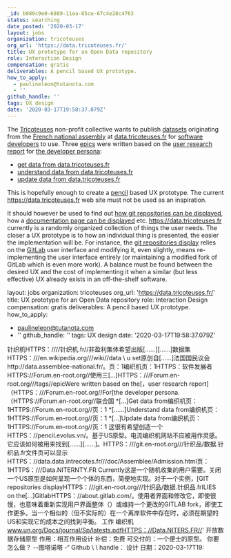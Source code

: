```yaml
---
_id: b080c9e0-6889-11ea-85ce-67c4e28c4763
status: searching
date_posted: '2020-03-17'
layout: jobs
organization: tricoteuses
org_url: 'https://data.tricoteuses.fr/'
title: UX prototype for an Open Data repository
role: Interaction Design
compensation: gratis
deliverables: A pencil based UX prototype.
how_to_apply:
  - paulineleon@tutanota.com
  - ''
github_handle: ''
tags: UX design
date: '2020-03-17T19:58:37.079Z'
---
```

The [Tricoteuses](https://tricoteuses.fr/a_propos) non-profit collective wants to publish [datasets](https://en.wikipedia.org/wiki/Data_set) originating from the [French national assembly](http://data.assemblee-nationale.fr/) at [data.tricoteuses.fr](https://data.tricoteuses.fr) for [software developers](https://forum.en-root.org/t/persona-developer-working-with-datasets/165) to use. Three [epics](https://forum.en-root.org/tags/epic) were written based on the [user research report](https://forum.en-root.org/t/user-research-report-developers-and-dataset-repositories/164) for [the developer persona](https://forum.en-root.org/t/persona-developer-working-with-datasets/165/):

* [get data from data.tricoteuses.fr](https://forum.en-root.org/t/developer-epic-get-data-from-data-tricoteuses-fr/166)
* [understand data from data.tricoteuses.fr](https://forum.en-root.org/t/developer-epic-understand-data-from-data-tricoteuses-fr/167)
* [update data from data.tricoteuses.fr](https://forum.en-root.org/t/developer-epic-update-data-from-data-tricoteuses-fr/168)

This is hopefully enough to create a [pencil](https://pencil.evolus.vn/) based UX prototype. The current https://data.tricoteuses.fr web site must not be used as an inspiration.

It should however be used to find out [how git repositories can be displayed](https://git.en-root.org/tricoteuses/data.tricoteuses.fr), how a [documentation page can be displayed](https://data.tricoteuses.fr/doc/assemblee/amendement.html) etc. https://data.tricoteuses.fr currently is a randomly organized collection of things the user needs. The closer a UX prototype is to how an individual thing is presented, the easier the implementation will be. For instance, the [git repositories display](https://git.en-root.org/tricoteuses/data.tricoteuses.fr) relies on the [GitLab](https://about.gitlab.com/) user interface and modifying it, even slightly, means re-implementing the user interface entirely (or maintaining a modified fork of GitLab which is even more work). A balance must be found between the desired UX and the cost of implementing it when a similar (but less effective) UX already exists in an off-the-shelf software.

layout: jobs
organization: tricoteuses
org_url: 'https://data.tricoteuses.fr/'
title: UX prototype for an Open Data repository
role: Interaction Design
compensation: gratis
deliverables: A pencil based UX prototype.
how_to_apply:
  - paulineleon@tutanota.com
  - ''
github_handle: ''
tags: UX design
date: '2020-03-17T19:58:37.079Z'

针织机HTTPS：////针织机.fr//非盈利集体希望出版[……][……]数据集HTTPS：///en.wikipedia.org///wiki//data \ u set原创自[……]法国国民议会http://data.assemblee-national.fr/。页：1编织机页：1HTTPS：软件发展者HTTPS://Forum.en-root.org//使用三[…]HTTPS：///Forum.en-root.org///tags//epicWere written based on the[，user research report]（HTTPS：///Forum.en-root.org//For[the developer persona.（HTTPS://Forum.en-root.org//联合国
*[…]Get data from编织机页：1HTTPS://Forum.en-root.org//页：1
*[……]Understand data from编织机页：1HTTPS://Forum.en-root.org//页：1
*[…]Update data from编织机页：1HTTPS://Forum.en-root.org//页：1
这很有希望创造一个HTTPS：//pencil.evolus.vn/。基于US原型。电流编织机网站不应被用作灵感。
它应该如何被用来找到[……][……]。HTTPS：///git.en-root.org///针织品/数据.针织品.fr文件页可以显示HTTPS：//data.data.intrecotes.fr///doc/Assemblee/Admission.html页：1HTTPS：///Data.NITERNTY.FR Currently这是一个随机收集的用户需要。关闭一个US原型是如何呈现一个个体的东西，简便地实现。对于一个实例，[GIT repositories displayHTTPS：///git.en-root.org///针织品/数据.针织品.frILIES on the[…]GitlabHTTPS：//about.gitlab.com/。使用者界面和修改它，即使很慢，也意味着重新实现用户界面整体（）或维持一个更改的GITLAB fork，即使工作更多。当一个相似的（但不实际的）在一个离岸软件中存在时，必须在期望的US和实现它的成本之间找到平衡。
工作
编织机
www.un.org/Docs/journal/Sp/latests.pdfHTTPS：//Data.NITERS.FR//'
开放数据存储原型
作用：相互作用设计
补偿：免费
可交付的：一个便士的原型。
你要怎么做？
--图塔诺塔
-“
Github \ \ handle：
设计
日期：2020-03-17T19: